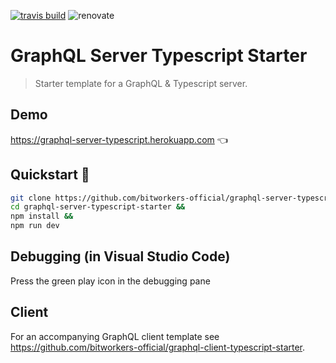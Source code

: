 [![travis build](https://img.shields.io/travis/bitworkers-official/graphql-server-typescript-starter.svg?style=flat-square)](https://travis-ci.org/bitworkers-official/graphql-server-typescript-starter) ![renovate](https://badges.renovateapi.com/github/bitworkers-official/graphql-server-typescript-starter)

# GraphQL Server Typescript Starter

> Starter template for a GraphQL & Typescript server.

## Demo

https://graphql-server-typescript.herokuapp.com 👈

## Quickstart 🚀

```bash
git clone https://github.com/bitworkers-official/graphql-server-typescript-starter &&
cd graphql-server-typescript-starter &&
npm install &&
npm run dev
```

## Debugging (in Visual Studio Code)

Press the green play icon in the debugging pane

## Client

For an accompanying GraphQL client template see https://github.com/bitworkers-official/graphql-client-typescript-starter.
